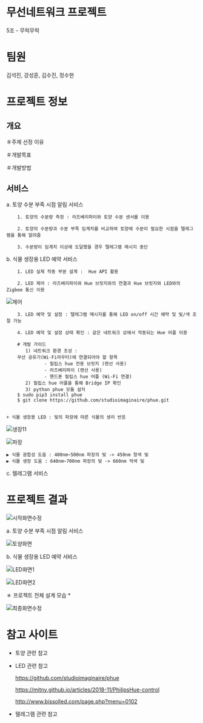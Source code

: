 # 무선네트워크 프로젝트
5조 - 무럭무럭
# 팀원
김석진, 강성훈, 김수진, 정수현

# 프로젝트 정보
## 개요
＃주제 선정 이유
        
＃개발목표

＃개발방법


## 서비스
  
  a. 토양 수분 부족 시점 알림 서비스
  
        1. 토양의 수분량 측정 : 라즈베리파이와 토양 수분 센서를 이용
        
        2. 토양의 수분량과 수분 부족 임계치를 비교하여 토양에 수분이 필요한 시점을 텔레그램을 통해 알려줌 
        
        3. 수분량이 임계치 이상에 도달했을 경우 텔레그램 메시지 중단
  
  b. 식물 생장용 LED 예약 서비스 
        
        1. LED 실제 작동 부분 설계 :  Hue API 활용 
        
        2. LED 제어 : 라즈베리파이와 Hue 브릿지와의 연결과 Hue 브릿지와 LED와의 Zigbee 통신 이용
   
   ![제어](https://user-images.githubusercontent.com/71261685/102054760-35ae5500-3e2d-11eb-8336-d41d3c5b42a9.png)
        
        3. LED 예약 및 설정 : 텔레그램 메시지를 통해 LED on/off 시간 예약 및 빛/색 조절 가능

        4. LED 예약 및 설정 상태 확인 : 같은 네트워크 상에서 작동되는 Hue 어플 이용
        
        # 개발 가이드 
	       1) 네트워크 환경 조성 : 
   		무선 공유기(Wi-Fi라우터)에 연결되어야 할 항목
                  - 필립스 hue 전용 브릿지 (랜선 사용)
                  - 라즈베리파이 (랜선 사용)
                  - 핸드폰 필립스 hue 어플 (Wi-Fi 연결)
	       2) 필립스 hue 어플을 통해 Bridge IP 확인
	       3) python phue 모듈 설치 
		$ sudo pip3 install phue
		$ git clone https://github.com/studioimaginaire/phue.git
	
	
	+ 식물 생장용 LED : 빛의 파장에 따른 식물의 생리 반응
   
   ![생장11](https://user-images.githubusercontent.com/71261685/102054935-76a66980-3e2d-11eb-81cf-ae814975cc77.png)
   
   ![파장](https://user-images.githubusercontent.com/71261685/102054927-7312e280-3e2d-11eb-9e35-1e6f11158f43.png)
     
    ▶ 식물 광합성 도움 : 400nm~500nm 파장의 빛 -> 450nm 청색 빛 
    ▶ 식물 생장 도움 : 640nm~700nm 파장의 빛 -> 660nm 적색 빛
   
  c. 텔레그램 서비스 
  
# 프로젝트 결과
![시작화면수정](https://user-images.githubusercontent.com/71261685/102105424-c0657300-3e72-11eb-8335-fc694e96bb15.jpg)

  a. 토양 수분 부족 시점 알림 서비스
  
  ![토양화면](https://user-images.githubusercontent.com/71261685/102107672-53071180-3e75-11eb-9433-33a975d0efd0.jpg)

  
  b. 식물 생장용 LED 예약 서비스
  
  ![LED화면1](https://user-images.githubusercontent.com/71261685/102108552-6bc3f700-3e76-11eb-8f17-aa5d0a47ec3a.jpg)

  ![LED화면2](https://user-images.githubusercontent.com/71261685/102108241-04a64280-3e76-11eb-854d-edf329885d5f.jpg)

  ＊ 프로젝트 전체 설계 모습 *
  
  ![최종화면수정](https://user-images.githubusercontent.com/71261685/102105267-8dbb7a80-3e72-11eb-85dd-c9f65099e1ec.jpg)

# 참고 사이트   
  
  + 토양 관련 참고
  
  + LED 관련 참고
  
     https://github.com/studioimaginaire/phue

     https://mitny.github.io/articles/2018-11/PhilipsHue-control

     http://www.bissolled.com/page.php?menu=0102  
  + 텔레그램 관련 참고
